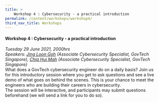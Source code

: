 ```yaml
---
title: >
    Workshop 4 : Cybersecurity - a practical introduction
permalink: /content/workshops/workshop4/
third_nav_title: Workshops
---
```


#### Workshop 4 : Cybersecurity - a practical introduction
*Tuesday 29 June 2021, 2000hrs*<br>
*Speakers: [Jing Loon Goh](https://www.linkedin.com/in/gohjingloon/) (Associate Cybersecurity Specialist, GovTech Singapore), [Chia Hui Mah](https://www.linkedin.com/in/mahchiahui/) (Associate Cybersecurity Specialist, GovTech Singapore)*<br>
What does a GovTech cybersecurity engineer do on a daily basis? Join us for this introductory session where you get to ask questions and see a live demo of what goes on behind the scenes. This is your chance to meet the engineers who are building their careers in cybersecurity.<br>
The session will be interactive, and participants may submit questions beforehand (we will send a link for you to do so).